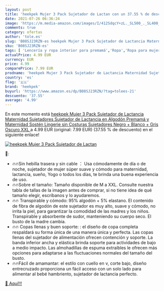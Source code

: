 ```yaml
---
layout: post
title: 'heekpek Mujer 3 Pack Sujetador de Lactan con un 37.55 % de descuento'
date: 2021-07-26 06:36:24
image: 'https://m.media-amazon.com/images/I/412SdqcY+zL._SL500_._SL400_.jpg'
comments: true
category: ofertas
author: 'tole.es'
slug: 'B08SJ23RZN-es heekpek Mujer 3 Pack Sujetador de Lactancia Maternidad...'
sku: 'B08SJ23RZN-es'
tags: [ 'Lencería y ropa interior para premamá','Ropa','Ropa para mujer','Ropa para premamá','Sujetadores para premamá y de lactancia','heekpek','lactancia', ]
actualPrice: 4.99 EUR
currency: EUR
price: 4.99
comparePrice: 7.99 EUR
prodname: 'heekpek Mujer 3 Pack Sujetador de Lactancia Maternidad Sujetadores Sujetador de Lactancia en Algodón Premamá y Maternidad Sostén Lingerie sin Costuras Sujetadores  Negro + Blanco + Gris Oscuro  XXL '
country: 'es'
flag: '🇪🇸'
brand: 'heekpek'
buyurl: 'https://www.amazon.es/dp/B08SJ23RZN/?tag=tolees-21'
descuento: '37.55'
average: '4.99'
---
```


En este momento está [heekpek Mujer 3 Pack Sujetador de Lactancia Maternidad Sujetadores Sujetador de Lactancia en Algodón Premamá y Maternidad Sostén Lingerie sin Costuras Sujetadores  Negro + Blanco + Gris Oscuro  XXL ](https://www.amazon.es/dp/B08SJ23RZN/?tag=tolees-21) a 4.99 EUR (original: 7.99 EUR) (37.55 %  de descuento) en el siguiente enlace!

[![heekpek Mujer 3 Pack Sujetador de Lactan](https://m.media-amazon.com/images/I/412SdqcY+zL._SL500_._SL400_.jpg)](https://www.amazon.es/dp/B08SJ23RZN/?tag=tolees-21)

🔎:

- 🔥🔥Sin hebilla trasera y sin cable ： Usa cómodamente de día o de noche, sujetador de mujer súper suave y cómodo para maternidad, lactancia, sueño, Yogo o todos los días, te brinda una buena experiencia de uso.
- 🔥🔥Sobre el tamaño: Tamaño disponible de M a XXL. Consulte nuestra tabla de tallas de la imagen antes de comprar, si no tiene idea de qué tamaño elegir, escríbanos y lo ayudaremos.
- 🔥🔥 Transpirable y cómodo: 95% algodón + 5% elastano. El contenido de fibra de algodón de este sujetador es muy alto, suave y cómodo, no irrita la piel, para garantizar la comodidad de las madres y los niños. Transpirable y absorbente de sudor, manteniendo su cuerpo seco. El busto de la madre cambia.
- 🔥🔥 Copas llenas y buen soporte: : el diseño de copa completa respaldará su forma única de una manera única y perfecta. Las copas llenas del sujetador de alimentación ofrecen contención y soporte. La banda inferior ancha y elástica brinda soporte para actividades de bajo a medio impacto. Las almohadillas de espuma extraíbles le ofrecen más opciones para adaptarse a las fluctuaciones normales del tamaño del busto.
- 🔥🔥Fácil de amamantar: el estilo con cuello en v, corte bajo, diseño entrecruzado proporciona un fácil acceso con un solo lado para alimentar al bebé hambriento, sujetador de lactancia perfecto.

[🛒 Aquí!!!](https://www.amazon.es/dp/B08SJ23RZN/?tag=tolees-21)
